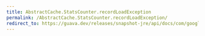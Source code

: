 ```yaml
---
title: AbstractCache.StatsCounter.recordLoadException
permalink: /AbstractCache.StatsCounter.recordLoadException/
redirect_to: https://guava.dev/releases/snapshot-jre/api/docs/com/google/common/cache/AbstractCache.StatsCounter.html#recordLoadException-long-
---
```

